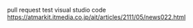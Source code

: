 pull request test
visual studio code
https://atmarkit.itmedia.co.jp/ait/articles/2111/05/news022.html